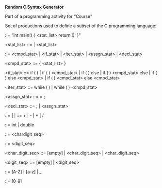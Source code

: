<b>Random C Syntax Generator</b>

Part of a programming activity for "Course"




Set of productions used to define a subset of the C programming language:

<prog> ::= “int main() { <stat_list> return 0; }”

<stat_list> ::= <stat>
	     | <stat_list> <stat>

<stat> ::= <cmpd_stat>
	| <if_stat>
	| <iter_stat>
	| <assgn_stat>
	| <decl_stat>

<cmpd_stat> ::= { <stat_list> }

<if_stat> ::= if ( <exp> ) <stat>
	   | if ( <exp> ) <cmpd_stat>
 	   | if ( <exp> ) <stat> else <stat>
	   | if ( <exp> ) <cmpd_stat> else <stat>
	   | if ( <exp> ) <stat> else <cmpd_stat>
	   | if ( <exp> ) <cmpd_stat> else <cmpd_stat>

<iter_stat> ::= while ( <exp> ) <stat>
	     | while ( <exp> ) <cmpd_stat>

<assgn_stat> ::= <id> = <exp> ;

<decl_stat> ::= <type> <id> ;
  	     | <type> <assgn_stat>

<exp> ::= <exp> <op> <exp>
       | <id>
       | <const><op> ::= + | - | * | /

<type> ::= int
	| double

<id> ::= <char><chardigit_seq>

<const> ::= <digit><digit_seq>

<char_digit_seq> ::= [empty]
      		  | <char><char_digit_seq>
		  | <digit><char_digit_seq>

<digit_seq> ::= [empty]
     	     | <digit><digit_seq>

<char> ::= [A-Z] | [a-z] | _

<digit> ::= [0-9]

